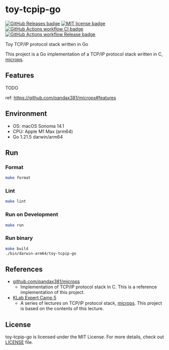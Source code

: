 # toy-tcpip-go

[![GitHub Releases badge][github-releases-badge]][github-releases-url]
[![MIT license badge][mit-badge]][mit-url]
[![GitHub Actions workflow CI badge][github-actions-ci-badge]][github-actions-ci-url]
[![GitHub Actions workflow Release badge][github-actions-release-badge]][github-actions-release-url]

[github-releases-badge]: https://img.shields.io/github/release/nukopy/toy-tcpip-go.svg
[github-releases-url]: https://github.com/nukopy/toy-tcpip-go/releases/
[mit-badge]: https://img.shields.io/badge/license-MIT-blue.svg
[mit-url]: https://github.com/nukopy/toy-tcpip-go/blob/main/LICENSE
[github-actions-ci-badge]: https://github.com/nukopy/toy-tcpip-go/actions/workflows/ci.yml/badge.svg?branch=main
[github-actions-ci-url]: https://github.com/nukopy/toy-tcpip-go/actions/workflows/ci.yml?query=branch:main
[github-actions-release-badge]: https://github.com/nukopy/toy-tcpip-go/actions/workflows/release.yml/badge.svg?branch=main
[github-actions-release-url]: https://github.com/nukopy/toy-tcpip-go/actions/workflows/release.yml?query=branch:main

Toy TCP/IP protocol stack written in Go

This project is a Go implementation of a TCP/IP protocol stack written in C, [microps](https://github.com/pandax381/microps).

## Features

TODO

ref: https://github.com/pandax381/microps#features

## Environment

- OS: macOS Sonoma 14.1
- CPU: Apple M1 Max (arm64)
- Go 1.21.5 darwin/arm64

## Run

### Format

```sh
make format
```

### Lint

```sh
make lint
```

### Run on Development

```sh
make run
```

### Run binary

```sh
make build
./bin/darwin-arm64/toy-tcpip-go
```

## References

- [github.com/pandax381/microps](https://github.com/pandax381/microps)
  - Implementation of TCP/IP protocol stack in C. This is a reference implementation of this project.
- [KLab Expert Camp 5](https://drive.google.com/drive/folders/1k2vymbC3vUk5CTJbay4LLEdZ9HemIpZe)
  - A series of lectures on TCP/IP protocol stack, [microps](https://github.com/pandax381/microps). This project is based on the contents of this lecture.

## License

toy-tcpip-go is licensed under the MIT License. For more details, check out [LICENSE](./LICENSE) file.
